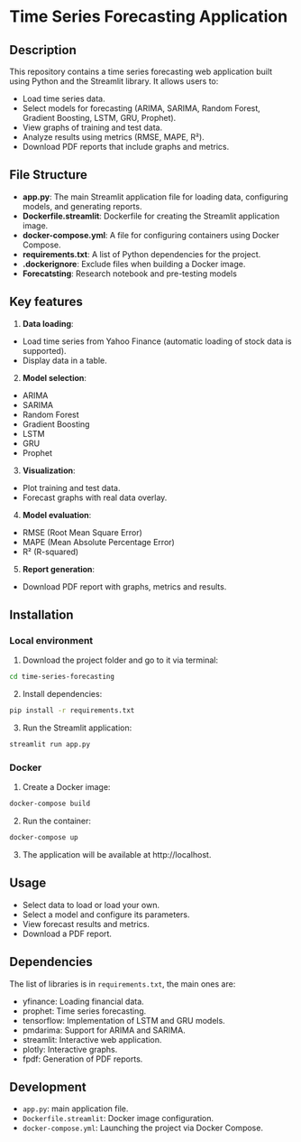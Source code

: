 # Time Series Forecasting Application

## Description
This repository contains a time series forecasting web application built using Python and the Streamlit library. It allows users to:
- Load time series data.
- Select models for forecasting (ARIMA, SARIMA, Random Forest, Gradient Boosting, LSTM, GRU, Prophet).
- View graphs of training and test data.
- Analyze results using metrics (RMSE, MAPE, R²).
- Download PDF reports that include graphs and metrics.

## File Structure
- **app.py**: The main Streamlit application file for loading data, configuring models, and generating reports.
- **Dockerfile.streamlit**: Dockerfile for creating the Streamlit application image.
- **docker-compose.yml**: A file for configuring containers using Docker Compose.
- **requirements.txt**: A list of Python dependencies for the project.
- **.dockerignore**: Exclude files when building a Docker image.
- **Forecatsting**: Research notebook and pre-testing models
## Key features
1. **Data loading**:
- Load time series from Yahoo Finance (automatic loading of stock data is supported).
- Display data in a table.

2. **Model selection**:
- ARIMA
- SARIMA
- Random Forest
- Gradient Boosting
- LSTM
- GRU
- Prophet

3. **Visualization**:
- Plot training and test data.
- Forecast graphs with real data overlay.

4. **Model evaluation**:
- RMSE (Root Mean Square Error)
- MAPE (Mean Absolute Percentage Error)
- R² (R-squared)

5. **Report generation**:
- Download PDF report with graphs, metrics and results.

## Installation

### Local environment

1. Download the project folder and go to it via terminal:
```bash
cd time-series-forecasting
```

2. Install dependencies:
```bash
pip install -r requirements.txt
```

3. Run the Streamlit application:
```bash
streamlit run app.py
```

### Docker
1. Create a Docker image:
```bash
docker-compose build
```
2. Run the container:
```bash
docker-compose up
```
3. The application will be available at http://localhost.

## Usage
- Select data to load or load your own.
- Select a model and configure its parameters.
- View forecast results and metrics.
- Download a PDF report.

## Dependencies
The list of libraries is in `requirements.txt`, the main ones are:

- yfinance: Loading financial data.
- prophet: Time series forecasting.
- tensorflow: Implementation of LSTM and GRU models.
- pmdarima: Support for ARIMA and SARIMA.
- streamlit: Interactive web application.
- plotly: Interactive graphs.
- fpdf: Generation of PDF reports.

## Development
- `app.py`: main application file.
- `Dockerfile.streamlit`: Docker image configuration.
- `docker-compose.yml`: Launching the project via Docker Compose.
